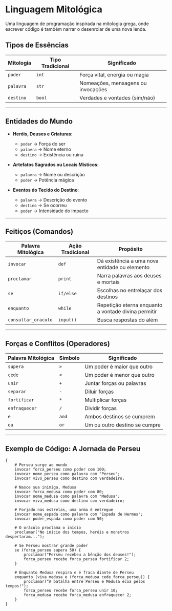 # Linguagem Mitológica

Uma linguagem de programação inspirada na mitologia grega, onde escrever código é também narrar o desenrolar de uma nova lenda.

## Tipos de Essências

| Mitologia | Tipo Tradicional | Significado                        |
| --------- | ---------------- | ---------------------------------- |
| `poder`   | `int`            | Força vital, energia ou magia      |
| `palavra` | `str`            | Nomeações, mensagens ou invocações |
| `destino` | `bool`           | Verdades e vontades (sim/não)      |

---

## Entidades do Mundo

- **Heróis, Deuses e Criaturas**:

  - `poder` → Força do ser
  - `palavra` → Nome eterno
  - `destino` → Existência ou ruína

- **Artefatos Sagrados ou Locais Místicos**:

  - `palavra` → Nome ou descrição
  - `poder` → Potência mágica

- **Eventos do Tecido do Destino**:
  - `palavra` → Descrição do evento
  - `destino` → Se ocorreu
  - `poder` → Intensidade do impacto

---

## Feitiços (Comandos)

| Palavra Mitológica  | Ação Tradicional | Propósito                                           |
| ------------------- | ---------------- | --------------------------------------------------- |
| `invocar`           | `def`            | Dá existência a uma nova entidade ou elemento       |
| `proclamar`         | `print`          | Narra palavras aos deuses e mortais                 |
| `se`                | `if/else`        | Escolhas no entrelaçar dos destinos                 |
| `enquanto`          | `while`          | Repetição eterna enquanto a vontade divina permitir |
| `consultar_oraculo` | `input()`        | Busca respostas do além                             |

---

## Forças e Conflitos (Operadores)

| Palavra Mitológica | Símbolo | Significado                   |
| ------------------ | ------- | ----------------------------- |
| `supera`           | `>`     | Um poder é maior que outro    |
| `cede`             | `<`     | Um poder é menor que outro    |
| `unir`             | `+`     | Juntar forças ou palavras     |
| `separar`          | `-`     | Diluir forças                 |
| `fortificar`       | `*`     | Multiplicar forças            |
| `enfraquecer`      | `/`     | Dividir forças                |
| `e`                | `and`   | Ambos destinos se cumprem     |
| `ou`               | `or`    | Um ou outro destino se cumpre |

---

## Exemplo de Código: A Jornada de Perseu

```myth
{
    # Perseu surge ao mundo
    invocar forca_perseu como poder com 100;
    invocar nome_perseu como palavra com "Perseu";
    invocar vivo_perseu como destino com verdadeiro;

    # Nasce sua inimiga, Medusa
    invocar forca_medusa como poder com 80;
    invocar nome_medusa como palavra com "Medusa";
    invocar viva_medusa como destino com verdadeiro;

    # Forjado nas estrelas, uma arma é entregue
    invocar nome_espada como palavra com "Espada de Hermes";
    invocar poder_espada como poder com 50;

    # O oráculo proclama o início
    proclamar("No início dos tempos, heróis e monstros despertaram...");

    # Se Perseu mostrar grande poder
    se (forca_perseu supera 50) {
        proclamar("Perseu recebeu a bênção dos deuses!");
        forca_perseu recebe forca_perseu fortificar 2;
    }

    # Enquanto Medusa respira e é fraca diante de Perseu
    enquanto (viva_medusa e (forca_medusa cede forca_perseu)) {
        proclamar("A batalha entre Perseu e Medusa ecoa pelos tempos!");
        forca_perseu recebe forca_perseu unir 10;
        forca_medusa recebe forca_medusa enfraquecer 2;
    }
}
```